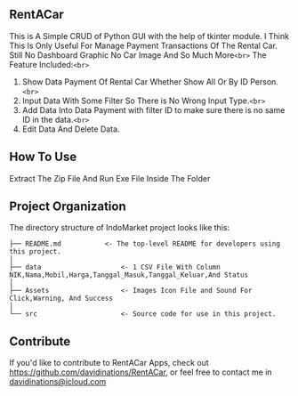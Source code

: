 ## RentACar

This is A Simple CRUD of Python GUI with the help of tkinter module. I Think This Is Only Useful For Manage Payment Transactions Of The Rental Car. Still No Dashboard Graphic No Car Image And So Much More`<br>`
The Feature Included:`<br>`

1. Show Data Payment Of Rental Car Whether Show All Or By ID Person.`<br>`
2. Input Data With Some Filter So There is No Wrong Input Type.`<br>`
3. Add Data Into Data Payment with filter ID to make sure there is no same ID in the data.`<br>`
4. Edit Data And Delete Data.

## How To Use

Extract The Zip File And Run Exe File Inside The Folder

## Project Organization

The directory structure of IndoMarket project looks like this:

    ├── README.md          	<- The top-level README for developers using this project.
    │
    ├── data               		<- 1 CSV File With Column NIK,Nama,Mobil,Harga,Tanggal_Masuk,Tanggal_Keluar,And Status
    │
    ├── Assets             		<- Images Icon File and Sound For Click,Warning, And Success
    │
    └── src                		<- Source code for use in this project.

## Contribute

If you'd like to contribute to RentACar Apps, check out https://github.com/davidinations/RentACar, or feel free to contact me in davidinations@icloud.com
